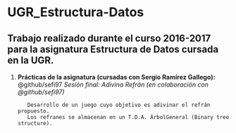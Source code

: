# UGR_Estructura-Datos
## Trabajo realizado durante el curso 2016-2017 para la asignatura Estructura de Datos cursada en la UGR.

1. **Prácticas de la asignatura (cursadas con Sergio Ramírez Gallego):**
@github/sefi97
      *Sesión final: Adivina Refrán (en colaboración con @github/sefi97)*
        
          Desarrollo de un juego cuyo objetivo es adivinar el refrán propuesto.
          Los refranes se almacenan en un T.D.A. ÁrbolGeneral (Binary tree structure).
  
